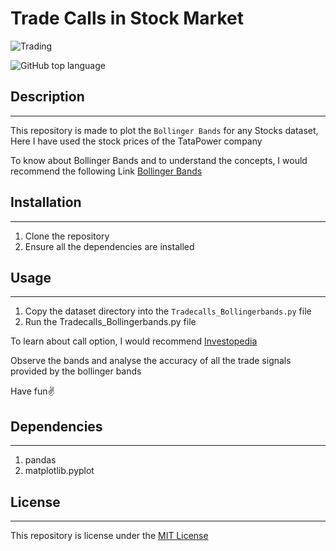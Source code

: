 # Trade Calls in Stock Market

![Trading](https://www.wealthwithin.com.au/public/img/trading-the-stock-market-for-profit.png)

![GitHub top language](https://img.shields.io/github/languages/top/Sumanmhalsank02/Trade-Calls-in-Stock-Market?style=plastic)


## Description
---
This repository is made to plot the `Bollinger Bands` for any Stocks dataset, Here I have used the stock prices of the TataPower company  

To know about Bollinger Bands and to understand the concepts, I would recommend the following Link
[Bollinger Bands](https://www.investopedia.com/terms/b/bollingerbands.asp)


## Installation
---
1. Clone the repository
2. Ensure all the dependencies are installed


## Usage
---
1. Copy the dataset directory into the `Tradecalls_Bollingerbands.py` file
2. Run the Tradecalls_Bollingerbands.py file



To learn about call option, I would recommend [Investopedia](https://www.investopedia.com/terms/c/calloption.asp#:~:text=Call%20options%20are%20financial%20contracts,is%20called%20the%20underlying%20asset.)


Observe the bands and analyse the accuracy of all the trade signals provided by the bollinger bands

Have fun✌

## Dependencies
---
1. pandas
2. matplotlib.pyplot


## License
---
This repository is license under the [MIT License]()
